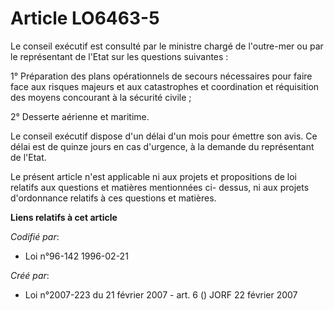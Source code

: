# Article LO6463-5

Le conseil exécutif est consulté par le ministre chargé de l'outre-mer ou par le représentant de l'Etat sur les questions
suivantes :

1° Préparation des plans opérationnels de secours nécessaires pour faire face aux risques majeurs et aux catastrophes et
coordination et réquisition des moyens concourant à la sécurité civile ;

2° Desserte aérienne et maritime.

Le conseil exécutif dispose d'un délai d'un mois pour émettre son avis. Ce délai est de quinze jours en cas d'urgence, à la
demande du représentant de l'Etat.

Le présent article n'est applicable ni aux projets et propositions de loi relatifs aux questions et matières mentionnées ci-
dessus, ni aux projets d'ordonnance relatifs à ces questions et matières.

**Liens relatifs à cet article**

_Codifié par_:

  - Loi n°96-142 1996-02-21

_Créé par_:

  - Loi n°2007-223 du 21 février 2007 - art. 6 () JORF 22 février 2007
